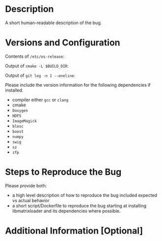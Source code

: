 # Description

A short human-readable description of the bug. 

# Versions and Configuration

Contents of `/etc/os-release`:

Output of `cmake -L $BUILD_DIR`:

Output of `git log -n 1 --oneline`:

Please include the version information for the following dependencies if installed.

+ compiler either `gcc` or `clang`
+ cmake
+ `Doxygen` 
+ `HDF5` 
+ `ImageMagick` 
+ `blosc` 
+ `boost` 
+ `numpy` 
+ `swig` 
+ `sz` 
+ `zfp` 



# Steps to Reproduce the Bug

Please provide both:

+ a high level description of how to reproduce the bug included expected vs actual behavior
+ a short script/Dockerfile to reproduce the bug starting at installing libmatrixloader and its dependencies where possible.

# Additional Information [Optional]
